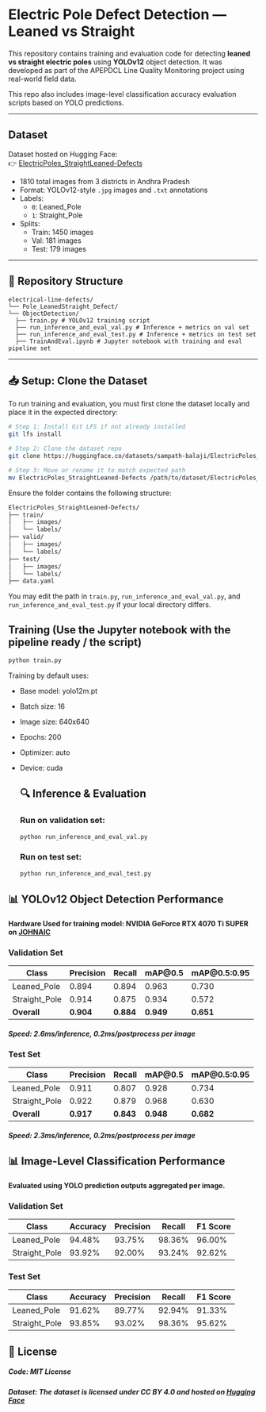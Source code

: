 #  Electric Pole Defect Detection — Leaned vs Straight

This repository contains training and evaluation code for detecting **leaned vs straight electric poles** using **YOLOv12** object detection. It was developed as part of the APEPDCL Line Quality Monitoring project using real-world field data.

This repo also includes image-level classification accuracy evaluation scripts based on YOLO predictions.

---

##  Dataset

Dataset hosted on Hugging Face:  
👉 [ElectricPoles_StraightLeaned-Defects](https://huggingface.co/datasets/sampath-balaji/ElectricPoles_StraightLeaned-Defects)

- 1810 total images from 3 districts in Andhra Pradesh
- Format: YOLOv12-style `.jpg` images and `.txt` annotations
- Labels:
  - `0`: Leaned_Pole
  - `1`: Straight_Pole
- Splits:
  - Train: 1450 images  
  - Val: 181 images  
  - Test: 179 images

---

## 📁 Repository Structure

```
electrical-line-defects/
└── Pole_LeanedStraight_Defect/
└── ObjectDetection/
  ├── train.py # YOLOv12 training script
  ├── run_inference_and_eval_val.py # Inference + metrics on val set
  ├── run_inference_and_eval_test.py # Inference + metrics on test set
  ├── TrainAndEval.ipynb # Jupyter notebook with training and eval pipeline set
```

---

## 📥 Setup: Clone the Dataset
To run training and evaluation, you must first clone the dataset locally and place it in the expected directory:
```bash
# Step 1: Install Git LFS if not already installed
git lfs install

# Step 2: Clone the dataset repo
git clone https://huggingface.co/datasets/sampath-balaji/ElectricPoles_StraightLeaned-Defects

# Step 3: Move or rename it to match expected path
mv ElectricPoles_StraightLeaned-Defects /path/to/dataset/ElectricPoles_StraightLeaned-Defects
```
Ensure the folder contains the following structure:
```bash
ElectricPoles_StraightLeaned-Defects/
├── train/
│   ├── images/
│   └── labels/
├── valid/
│   ├── images/
│   └── labels/
├── test/
│   ├── images/
│   └── labels/
├── data.yaml
```
You may edit the path in ```train.py```, ```run_inference_and_eval_val.py```, and ```run_inference_and_eval_test.py``` if your local directory differs.

##  Training (Use the Jupyter notebook with the pipeline ready / the script)

```bash
python train.py
```
Training by default uses:
- Base model: yolo12m.pt
- Batch size: 16
- Image size: 640x640
- Epochs: 200
- Optimizer: auto
- Device: cuda

  ## 🔍 Inference & Evaluation
  ###  Run on validation set:
  ```bash
  python run_inference_and_eval_val.py
  ```
  ###  Run on test set:
  ```bash
  python run_inference_and_eval_test.py
  ```

## 📊 YOLOv12 Object Detection Performance
#### Hardware Used for training model: NVIDIA GeForce RTX 4070 Ti SUPER on [JOHNAIC](https://von-neumann.ai/index.html)
###  Validation Set
| Class          | Precision | Recall    | mAP\@0.5  | mAP\@0.5:0.95 |
| -------------- | --------- | --------- | --------- | ------------- |
| Leaned\_Pole   | 0.894     | 0.894     | 0.963     | 0.730         |
| Straight\_Pole | 0.914     | 0.875     | 0.934     | 0.572         |
| **Overall**    | **0.904** | **0.884** | **0.949** | **0.651**     |
##### Speed: 2.6ms/inference, 0.2ms/postprocess per image
###  Test Set
| Class          | Precision | Recall    | mAP\@0.5  | mAP\@0.5:0.95 |
| -------------- | --------- | --------- | --------- | ------------- |
| Leaned\_Pole   | 0.911     | 0.807     | 0.928     | 0.734         |
| Straight\_Pole | 0.922     | 0.879     | 0.968     | 0.630         |
| **Overall**    | **0.917** | **0.843** | **0.948** | **0.682**     |
##### Speed: 2.3ms/inference, 0.2ms/postprocess per image

## 📊 Image-Level Classification Performance
#### Evaluated using YOLO prediction outputs aggregated per image.
### Validation Set
| Class          | Accuracy | Precision | Recall | F1 Score |
| -------------- | -------- | --------- | ------ | -------- |
| Leaned\_Pole   | 94.48%   | 93.75%    | 98.36% | 96.00%   |
| Straight\_Pole | 93.92%   | 92.00%    | 93.24% | 92.62%   |

### Test Set
| Class          | Accuracy | Precision | Recall | F1 Score |
| -------------- | -------- | --------- | ------ | -------- |
| Leaned\_Pole   | 91.62%   | 89.77%    | 92.94% | 91.33%   |
| Straight\_Pole | 93.85%   | 93.02%    | 98.36% | 95.62%   |

## 📄 License
##### Code: MIT License
##### Dataset: The dataset is licensed under CC BY 4.0 and hosted on [Hugging Face](https://huggingface.co/datasets/sampath-balaji/ElectricPoles_StraightLeaned-Defects)
